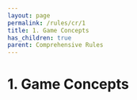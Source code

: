 ```yaml
---
layout: page
permalink: /rules/cr/1
title: 1. Game Concepts
has_children: true
parent: Comprehensive Rules
---
```


# 1. Game Concepts